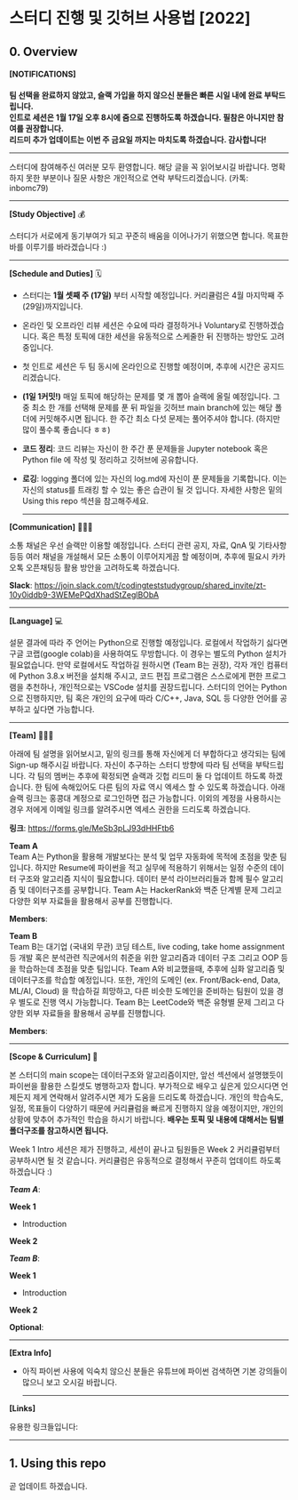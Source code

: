 # 스터디 진행 및 깃허브 사용법 [2022]  
## 0. Overview 

#### [NOTIFICATIONS] <br>
  
__팀 선택을 완료하지 않았고, 슬랙 가입을 하지 않으신 분들은 빠른 시일 내에 완료 부탁드립니다.  
인트로 세션은 1월 17일 오후 8시에 줌으로 진행하도록 하겠습니다. 필참은 아니지만 참여를 권장합니다.  
리드미 추가 업데이트는 이번 주 금요일 까지는 마치도록 하겠습니다. 감사합니다!__  
  
  ___
  

스터디에 참여해주신 여러분 모두 환영합니다. 해당 글을 꼭 읽어보시길 바랍니다. 명확하지 못한 부분이나 질문 사항은 개인적으로 연락 부탁드리겠습니다. (카톡: inbomc79)  
  
  ___
  
__[Study Objective]__ 💰 <br>
  
스터디가 서로에게 동기부여가 되고 꾸준히 배움을 이어나가기 위했으면 합니다. 목표한 바를 이루기를 바라겠습니다 :)    
  
  ___
  
__[Schedule and Duties]__ 🗓 <br>
- 스터디는 __1월 셋째 주 (17일)__ 부터 시작할 예정입니다. 커리큘럼은 4월 마지막째 주(29일)까지입니다.  
- 온라인 및 오프라인 리뷰 세션은 수요에 따라 결정하거나 Voluntary로 진행하겠습니다. 혹은 특정 토픽에 대한 세션을 유동적으로 스케줄한 뒤 진행하는 방안도 고려중입니다.  
- 첫 인트로 세션은 두 팀 동시에 온라인으로 진행할 예정이며, 추후에 시간은 공지드리겠습니다.
- __(1일 1커밋!)__ 매일 토픽에 해당하는 문제를 몇 개 뽑아 슬랙에 올릴 예정입니다. 그 중 최소 한 개를 선택해 문제를 푼 뒤 파일을 깃허브 main branch에 있는 해당 폴더에 커밋해주시면 됩니다. 한 주간 최소 다섯 문제는 풀어주셔야 합니다. (하지만 많이 풀수록 좋습니다 ㅎㅎ)
- __코드 정리__: 코드 리뷰는 자신이 한 주간 푼 문제들을 Jupyter notebook 혹은 Python file 에 작성 및 정리하고 깃허브에 공유합니다.
- __로깅__: logging 폴더에 있는 자신의 log.md에 자신이 푼 문제들을 기록합니다. 이는 자신의 status를 트래킹 할 수 있는 좋은 습관이 될 것 입니다. 자세한 사항은 밑의 Using this repo 섹션을 참고해주세요.   
  
  ___
  
__[Communication]__ 🙋🏻‍♂️ <br>
  
소통 채널은 우선 슬랙만 이용할 예정입니다. 스터디 관련 공지, 자료, QnA 및 기타사항 등등 여러 채널을 개설해서 모든 소통이 이루어지게끔 할 예정이며, 추후에 필요시 카카오톡 오픈채팅등 활용 방안을 고려하도록 하겠습니다.  
  
__Slack__: https://join.slack.com/t/codingteststudygroup/shared_invite/zt-10y0iddb9-3WEMePQdXhadStZeglBObA  
  
  ___
  
__[Language]__ 💻 <br>
  
설문 결과에 따라 주 언어는 Python으로 진행할 예정입니다. 로컬에서 작업하기 싫다면 구글 코랩(google colab)을 사용하여도 무방합니다. 이 경우는 별도의 Python 설치가 필요없습니다. 만약 로컬에서도 작업하길 원하시면 (Team B는 권장), 각자 개인 컴퓨터에 Python 3.8.x 버전을 설치해 주시고, 코드 편집 프로그램은 스스로에게 편한 프로그램을 추천하나, 개인적으로는 VSCode 설치를 권장드립니다. 스터디의 언어는 Python으로 진행하지만, 팀 혹은 개인의 요구에 따라 C/C++, Java, SQL 등 다양한 언어를 공부하고 싶다면 가능합니다.  
  
  ___
  
__[Team]__ 👨🏻‍💻 <br>
  
아래에 팀 설명을 읽어보시고, 밑의 링크를 통해 자신에게 더 부합하다고 생각되는 팀에 Sign-up 해주시길 바랍니다. 자신이 추구하는 스터디 방향에 따라 팀 선택을 부탁드립니다. 각 팀의 멤버는 추후에 확정되면 슬랙과 깃헙 리드미 둘 다 업데이트 하도록 하겠습니다. 한 팀에 속해있어도 다른 팀의 자료 역시 엑세스 할 수 있도록 하겠습니다. 아래 슬랙 링크는 홍콩대 계정으로 로그인하면 접근 가능합니다. 이외의 계정을 사용하시는 경우 저에게 이메일 링크를 알려주시면 엑세스 권한을 드리도록 하겠습니다.   
  
__링크__: https://forms.gle/MeSb3pLJ93dHHFtb6  
  
__Team A__  
Team A는 Python을 활용해 개발보다는 분석 및 업무 자동화에 목적에 초점을 맞춘 팀입니다. 하지만 Resume에 파이썬을 적고 실무에 적용하기 위해서는 일정 수준의 데이터 구조와 알고리즘 지식이 필요합니다. 데이터 분석 라이브러리들과 함께 필수 알고리즘 및 데이터구조를 공부합니다. Team A는 HackerRank와 백준 단계별 문제 그리고 다양한 외부 자료들을 활용해서 공부를 진행합니다.
  
__Members__:  
  

__Team B__  
Team B는 대기업 (국내외 무관) 코딩 테스트, live coding, take home assignment 등 개발 혹은 분석관련 직군에서의 취준을 위한 알고리즘과 데이터 구조 그리고 OOP 등을 학습하는데 초점을 맞춘 팀입니다. Team A와 비교했을때, 추후에 심화 알고리즘 및 데이터구조를 학습할 예정입니다. 또한, 개인의 도메인 (ex. Front/Back-end, Data, ML/AI, Cloud) 을 학습하길 희망하고, 다른 비슷한 도메인을 준비하는 팀원이 있을 경우 별도로 진행 역시 가능합니다. Team B는 LeetCode와 백준 유형별 문제 그리고 다양한 외부 자료들을 활용해서 공부를 진행합니다.
  
__Members__:
  
  ___
  
__[Scope & Curriculum]__ 🔭 <br>
  
본 스터디의 main scope는 데이터구조와 알고리즘이지만, 앞선 섹션에서 설명했듯이 파이썬을 활용한 스킬셋도 병행하고자 합니다. 부가적으로 배우고 싶은게 있으시다면 언제든지 제게 연락해서 알려주시면 제가 도움을 드리도록 하겠습니다. 개인의 학습속도, 일정, 목표들이 다양하기 때문에 커리큘럼을 빠르게 진행하지 않을 예정이지만, 개인의 상황에 맞추어 추가적인 학습을 하시기 바랍니다. __배우는 토픽 및 내용에 대해서는 팀별 폴더구조를 참고하시면 됩니다.__    
  
Week 1 Intro 세션은 제가 진행하고, 세션이 끝나고 팀원들은 Week 2 커리큘럼부터 공부하시면 될 것 같습니다. 커리큘럼은 유동적으로 결정해서 꾸준히 업데이트 하도록 하겠습니다 :)
  
*__Team A__*:  
  
__Week 1__
- Introduction <br>

__Week 2__<br>
  
  
  
*__Team B__*:  
  
__Week 1__
- Introduction <br>
  
__Week 2__<br>
  
__Optional__:  
  
  ___
  
__[Extra Info]__ <br>
  
- 아직 파이썬 사용에 익숙치 않으신 분들은 유튜브에 파이썬 검색하면 기본 강의들이 많으니 보고 오시길 바랍니다.  
  ___
  
__[Links]__ <br>
  
유용한 링크들입니다:
  ___
  
## 1. Using this repo  

곧 업데이트 하겠습니다.
